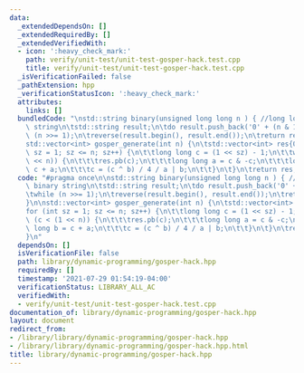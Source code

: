 ```yaml
---
data:
  _extendedDependsOn: []
  _extendedRequiredBy: []
  _extendedVerifiedWith:
  - icon: ':heavy_check_mark:'
    path: verify/unit-test/unit-test-gosper-hack.test.cpp
    title: verify/unit-test/unit-test-gosper-hack.test.cpp
  _isVerificationFailed: false
  _pathExtension: hpp
  _verificationStatusIcon: ':heavy_check_mark:'
  attributes:
    links: []
  bundledCode: "\nstd::string binary(unsigned long long n ) { //long long to binary\
    \ string\n\tstd::string result;\n\tdo result.push_back('0' + (n & 1));\n\twhile\
    \ (n >>= 1);\n\treverse(result.begin(), result.end());\n\treturn result;\n}\n\n\
    std::vector<int> gosper_generate(int n) {\n\tstd::vector<int> res{0};\n\tfor (int\
    \ sz = 1; sz <= n; sz++) {\n\t\tlong long c = (1 << sz) - 1;\n\t\twhile (c < (1\
    \ << n)) {\n\t\t\tres.pb(c);\n\t\t\tlong long a = c & -c;\n\t\t\tlong long b =\
    \ c + a;\n\t\t\tc = (c ^ b) / 4 / a | b;\n\t\t}\n\t}\n\treturn res;\n}\n"
  code: "#pragma once\n\nstd::string binary(unsigned long long n ) { //long long to\
    \ binary string\n\tstd::string result;\n\tdo result.push_back('0' + (n & 1));\n\
    \twhile (n >>= 1);\n\treverse(result.begin(), result.end());\n\treturn result;\n\
    }\n\nstd::vector<int> gosper_generate(int n) {\n\tstd::vector<int> res{0};\n\t\
    for (int sz = 1; sz <= n; sz++) {\n\t\tlong long c = (1 << sz) - 1;\n\t\twhile\
    \ (c < (1 << n)) {\n\t\t\tres.pb(c);\n\t\t\tlong long a = c & -c;\n\t\t\tlong\
    \ long b = c + a;\n\t\t\tc = (c ^ b) / 4 / a | b;\n\t\t}\n\t}\n\treturn res;\n\
    }\n"
  dependsOn: []
  isVerificationFile: false
  path: library/dynamic-programming/gosper-hack.hpp
  requiredBy: []
  timestamp: '2021-07-29 01:54:19-04:00'
  verificationStatus: LIBRARY_ALL_AC
  verifiedWith:
  - verify/unit-test/unit-test-gosper-hack.test.cpp
documentation_of: library/dynamic-programming/gosper-hack.hpp
layout: document
redirect_from:
- /library/library/dynamic-programming/gosper-hack.hpp
- /library/library/dynamic-programming/gosper-hack.hpp.html
title: library/dynamic-programming/gosper-hack.hpp
---
```

